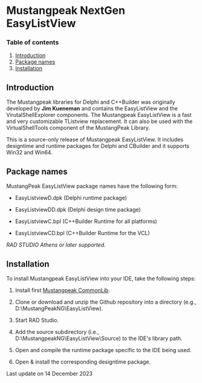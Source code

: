 Mustangpeak NextGen EasyListView
================================

### Table of contents
1.  [Introduction](#Introduction)
2.  [Package names](#Package-names)
3.  [Installation](#Installation)

## Introduction

The Mustangpeak libraries for Delphi and C++Builder was originally developed by **Jim Kueneman** and contains the
EasyListView and the VirutalShellExplorer components.
The Mustangpeak EasyListView is a fast and very customizable TListview replacement. It can also be used with the
VirtualShellTools component of the MustangPeak Library.

This is a source-only release of Mustangpeak EasyListView. It includes designtime and runtime packages for Delphi
and CBuilder and it supports Win32 and Win64.

## Package names

MustangPeak EasyListView package names have the following form:

- EasyListviewD.dpk        (Delphi runtime package)
- EasyListviewDD.dpk       (Delphi design time package)

- EasyListviewC.bpl        (C++Builder Runtime for all platforms)
- EasyListviewCD.bpl       (C++Builder Runtime for the VCL)

*RAD STUDIO Athens or later supported.*

## Installation

To install Mustangpeak EasyListView into your IDE, take the following
steps:

  1. Install first [Mustangpeak CommonLib](https://github.com/MustangPeakNG/CommonLib).

  2. Clone or download and unzip the Github repository into a directory (e.g., D:\MustangPeakNG\EasyListView). 

  3. Start RAD Studio.

  4. Add the source subdirectory (i.e., D:\MustangpeakNG\EasyListView\Source) to the
     IDE's library path.

  5. Open and compile the runtime package specific to the IDE being used.

  6. Open & install the corresponding designtime package.

Last update on 14 December 2023 
